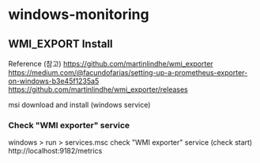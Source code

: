 # windows-monitoring

## WMI_EXPORT Install

Reference (참고)
https://github.com/martinlindhe/wmi_exporter
https://medium.com/@facundofarias/setting-up-a-prometheus-exporter-on-windows-b3e45f1235a5
https://github.com/martinlindhe/wmi_exporter/releases

msi download and install (windows service)

### Check "WMI exporter" service
windows > run > services.msc
check "WMI exporter" service (check start)
http://localhost:9182/metrics


